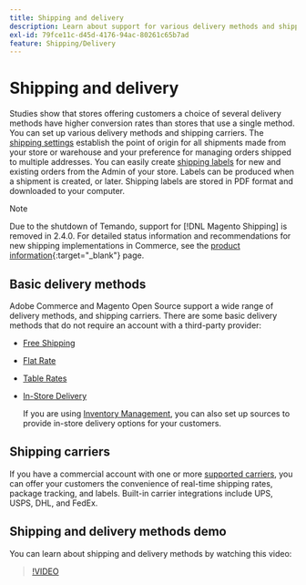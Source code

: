 ```yaml
---
title: Shipping and delivery
description: Learn about support for various delivery methods and shipping carriers that you can offer to your customers.
exl-id: 79fce11c-d45d-4176-94ac-80261c65b7ad
feature: Shipping/Delivery
---
```

# Shipping and delivery

Studies show that stores offering customers a choice of several delivery methods have higher conversion rates than stores that use a single method. You can set up various delivery methods and shipping carriers. The [shipping settings](shipping-settings.md) establish the point of origin for all shipments made from your store or warehouse and your preference for managing orders shipped to multiple addresses. You can easily create [shipping labels](shipping-labels.md) for new and existing orders from the Admin of your store. Labels can be produced when a shipment is created, or later. Shipping labels are stored in PDF format and downloaded to your computer.

>[!NOTE]
>
>Due to the shutdown of Temando, support for [!DNL Magento Shipping] is removed in 2.4.0. For detailed status information and recommendations for new shipping implementations in Commerce, see the [product information](https://business.adobe.com/products/magento/shipping.html){:target="_blank"} page.

## Basic delivery methods

Adobe Commerce and Magento Open Source support a wide range of delivery methods, and shipping carriers. There are some basic delivery methods that do not require an account with a third-party provider:

* [Free Shipping](shipping-free.md)

* [Flat Rate](shipping-flat-rate.md)

* [Table Rates](shipping-table-rate.md)

* [In-Store Delivery](shipping-in-store-delivery.md)

   If you are using [Inventory Management](../inventory-management/introduction.md), you can also set up sources to provide in-store delivery options for your customers.

## Shipping carriers

If you have a commercial account with one or more [supported carriers](carriers.md), you can offer your customers the convenience of real-time shipping rates, package tracking, and labels. Built-in carrier integrations include UPS, USPS, DHL, and FedEx.

## Shipping and delivery methods demo

You can learn about shipping and delivery methods by watching this video:

>[!VIDEO](https://video.tv.adobe.com/v/343658/?quality=12&learn=on)
